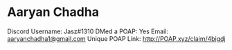 # Aaryan Chadha

Discord Username: Jasz#1310
DMed a POAP: Yes
Email: aaryanchadha1@gmail.com
Unique POAP Link: http://POAP.xyz/claim/4bigdj